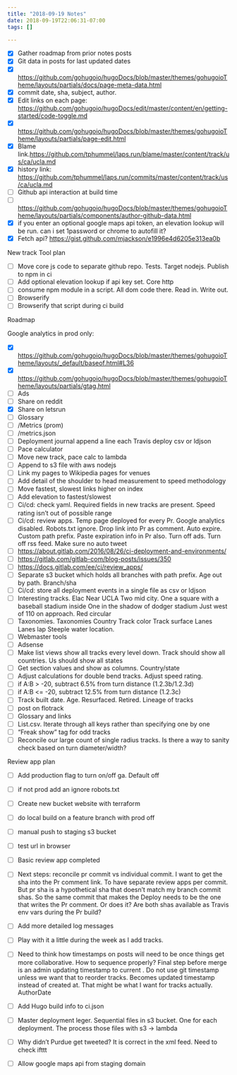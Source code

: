 ```yaml
---
title: "2018-09-19 Notes"
date: 2018-09-19T22:06:31-07:00
tags: []

---
```


<!--more-->

- [x] Gather roadmap from prior notes posts
- [x] Git data in posts for last updated dates
- [x] https://github.com/gohugoio/hugoDocs/blob/master/themes/gohugoioTheme/layouts/partials/docs/page-meta-data.html
- [x] commit date, sha, subject, author.  
- [x] Edit links on each page: https://github.com/gohugoio/hugoDocs/edit/master/content/en/getting-started/code-toggle.md
- [x] https://github.com/gohugoio/hugoDocs/blob/master/themes/gohugoioTheme/layouts/partials/page-edit.html
- [x] Blame link.https://github.com/tphummel/laps.run/blame/master/content/track/us/ca/ucla.md
- [x] history link: https://github.com/tphummel/laps.run/commits/master/content/track/us/ca/ucla.md
- [ ] Github api interaction at build time
- [ ] https://github.com/gohugoio/hugoDocs/blob/master/themes/gohugoioTheme/layouts/partials/components/author-github-data.html
- [x] if you enter an optional google maps api token, an elevation lookup will be run. can i set 1password or chrome to autofill it?
- [x] Fetch api? https://gist.github.com/mjackson/e1996e4d6205e313ea0b

New track Tool plan

- [ ] Move core js code to separate github repo. Tests. Target nodejs. Publish to npm in ci
- [ ] Add optional elevation lookup if api key set. Core http
- [ ] consume npm module in a script. All dom code there. Read in. Write out.
- [ ] Browserify
- [ ] Browserify that script during ci build

Roadmap

Google analytics in prod only:

- [x] https://github.com/gohugoio/hugoDocs/blob/master/themes/gohugoioTheme/layouts/_default/baseof.html#L36
- [x] https://github.com/gohugoio/hugoDocs/blob/master/themes/gohugoioTheme/layouts/partials/gtag.html
- [ ] Ads
- [ ] Share on reddit
- [x] Share on letsrun
- [ ] Glossary
- [ ] /Metrics (prom)
- [ ] /metrics.json
- [ ] Deployment journal append a line each Travis deploy csv or ldjson
- [ ] Pace calculator
- [ ] Move new track, pace calc to lambda
- [ ] Append to s3 file with aws nodejs
- [ ] Link my pages to Wikipedia pages for venues
- [ ] Add detail of the shoulder to head measurement to speed methodology
- [ ] Move fastest, slowest links higher on index
- [ ] Add elevation to fastest/slowest
- [ ] Ci/cd: check yaml. Required fields in new tracks are present. Speed rating isn’t out of possible range
- [ ] Ci/cd: review apps. Temp page deployed for every Pr. Google analytics disabled. Robots.txt ignore. Drop link into Pr as comment. Auto expire. Custom path prefix. Paste expiration info in Pr also. Turn off ads. Turn off rss feed. Make sure no auto tweet
- [ ] https://about.gitlab.com/2016/08/26/ci-deployment-and-environments/
- [ ] https://gitlab.com/gitlab-com/blog-posts/issues/350
- [ ] https://docs.gitlab.com/ee/ci/review_apps/
- [ ] Separate s3 bucket which holds all branches with path prefix. Age out by path. Branch/sha
- [ ] Ci/cd: store all deployment events in a single file as csv or ldjson
- [ ] Interesting tracks. Elac Near UCLA Two mid city. One a square with a baseball stadium inside One in the shadow of dodger stadium Just west of 110 on approach. Red circular
- [ ] Taxonomies. Taxonomies Country Track color Track surface Lanes Lanes lap Steeple water location.
- [ ] Webmaster tools
- [ ] Adsense
- [ ] Make list views show all tracks every level down. Track should show all countries. Us should show all states
- [ ] Get section values and show as columns. Country/state
- [ ] Adjust calculations for double bend tracks. Adjust speed rating.
- [ ] if A:B > -20, subtract 6.5% from turn distance (1.2.3b/1.2.3d)
- [ ] if A:B <= -20, subtract 12.5% from turn distance (1.2.3c)
- [ ] Track built date. Age. Resurfaced. Retired. Lineage of tracks
- [ ] post on flotrack
- [ ] Glossary and links
- [ ] List.csv. Iterate through all keys rather than specifying one by one
- [ ] “Freak show” tag for odd tracks
- [ ] Reconcile our large count of single radius tracks. Is there a way to sanity check based on turn diameter/width?

Review app plan

- [ ] Add production flag to turn on/off ga. Default off
- [ ] if not prod add an ignore robots.txt
- [ ] Create new bucket website with terraform
- [ ] do local build on a feature branch with prod off
- [ ] manual push to staging s3 bucket
- [ ] test url in browser
- [ ] Basic review app completed



- [ ] Next steps: reconcile pr commit vs individual commit. I want to get the sha into the Pr comment link. To have separate review apps per commit. But pr sha is a hypothetical sha that doesn’t match my branch commit shas. So the same commit that makes the Deploy needs to be the one that writes the Pr comment. Or does it? Are both shas available as Travis env vars during the Pr build?
- [ ] Add more detailed log messages
- [ ] Play with it a little during the week as I add tracks.
- [ ] Need to think how timestamps on posts will need to be once things get more collaborative. How to sequence properly? Final step before merge is an admin updating timestamp to current . Do not use git timestamp unless we want that to reorder tracks. Becomes updated timestamp instead of created at. That might be what I want for tracks actually. AuthorDate
- [ ] Add Hugo build info to ci.json
- [ ] Master deployment leger. Sequential files in s3 bucket. One for each deployment. The process those files with s3 -> lambda
- [ ] Why didn’t Purdue get tweeted? It is correct in the xml feed. Need to check ifttt
- [ ] Allow google maps api from staging domain
